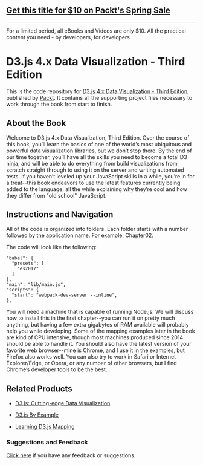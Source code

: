## [Get this title for $10 on Packt's Spring Sale](https://www.packt.com/B05984?utm_source=github&utm_medium=packt-github-repo&utm_campaign=spring_10_dollar_2022)
-----
For a limited period, all eBooks and Videos are only $10. All the practical content you need \- by developers, for developers

# D3.js 4.x Data Visualization - Third Edition
This is the code repository for [D3.js 4.x Data Visualization - Third Edition](https://www.packtpub.com/web-development/d3js-4x-data-visualization-third-edition?utm_source=github&utm_medium=repository&utm_campaign=9781787120358), published by [Packt](https://www.packtpub.com/?utm_source=github). It contains all the supporting project files necessary to work through the book from start to finish.
## About the Book
Welcome to D3.js 4.x Data Visualization, Third Edition. Over the course of this book, you’ll learn the basics of one of the world’s most ubiquitous and powerful data visualization libraries, but we don’t stop there. By the end of our time together, you’ll have all the skills you need to become a total D3 ninja, and will be able to do everything from build visualizations from scratch straight through to using it on the server and writing automated tests. If you haven’t leveled up your JavaScript skills in a while, you’re in for a treat--this book endeavors to use the latest features currently being added to the language, all the while explaining why they’re cool and how they differ from "old school" JavaScript. 
## Instructions and Navigation
All of the code is organized into folders. Each folder starts with a number followed by the application name. For example, Chapter02.



The code will look like the following:
```
"babel": {
  "presets": [
    "es2017"
  ]
},
"main": "lib/main.js",
"scripts": {
  "start": "webpack-dev-server --inline",
},
```

You will need a machine that is capable of running Node.js. We will discuss how to install this in the first chapter--you can run it on pretty much anything, but having a few extra gigabytes of RAM available will probably help you while developing. Some of the mapping examples later in the book are kind of CPU intensive, though most machines produced since 2014 should be able to handle it.
You should also have the latest version of your favorite web browser--mine is Chrome, and I use it in the examples, but Firefox also works well. You can also try to work in Safari or Internet Explorer/Edge, or Opera, or any number of other browsers, but I find Chrome’s developer tools to be the best.

## Related Products
* [D3.js: Cutting-edge Data Visualization](https://www.packtpub.com/web-development/d3js-cutting-edge-data-visualization?utm_source=github&utm_medium=repository&utm_campaign=9781787281776)

* [D3.js By Example](https://www.packtpub.com/web-development/d3js-example?utm_source=github&utm_medium=repository&utm_campaign=9781785280085)

* [Learning D3.js Mapping](https://www.packtpub.com/web-development/learning-d3js-mapping?utm_source=github&utm_medium=repository&utm_campaign=9781783985609)

### Suggestions and Feedback
[Click here](https://docs.google.com/forms/d/e/1FAIpQLSe5qwunkGf6PUvzPirPDtuy1Du5Rlzew23UBp2S-P3wB-GcwQ/viewform) if you have any feedback or suggestions.
